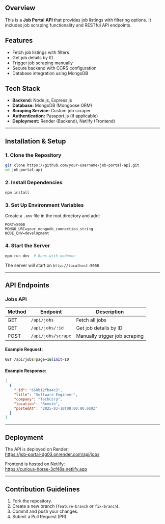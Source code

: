 

## Overview
This is a **Job Portal API** that provides job listings with filtering options. It includes job scraping functionality and RESTful API endpoints.

## Features
- Fetch job listings with filters
- Get job details by ID
- Trigger job scraping manually
- Secure backend with CORS configuration
- Database integration using MongoDB

## Tech Stack
- **Backend:** Node.js, Express.js
- **Database:** MongoDB (Mongoose ORM)
- **Scraping Service:** Custom job scraper
- **Authentication:** Passport.js (if applicable)
- **Deployment:** Render (Backend), Netlify (Frontend)

---
## Installation & Setup
### 1. Clone the Repository
```sh
git clone https://github.com/your-username/job-portal-api.git
cd job-portal-api
```

### 2. Install Dependencies
```sh
npm install
```

### 3. Set Up Environment Variables
Create a `.env` file in the root directory and add:
```env
PORT=5000
MONGO_URI=your_mongodb_connection_string
NODE_ENV=development
```

### 4. Start the Server
```sh
npm run dev  # Runs with nodemon
```

The server will start on `http://localhost:5000`

---
## API Endpoints

### **Jobs API**
| Method | Endpoint        | Description              |
|--------|---------------|--------------------------|
| GET    | `/api/jobs`     | Fetch all jobs          |
| GET    | `/api/jobs/:id` | Get job details by ID   |
| POST   | `/api/jobs/scrape` | Manually trigger job scraping |

#### Example Request:
```sh
GET /api/jobs?page=1&limit=10
```

#### Example Response:
```json
[
  {
    "_id": "660b12fba4c3",
    "title": "Software Engineer",
    "company": "TechCorp",
    "location": "Remote",
    "postedAt": "2025-03-10T08:00:00.000Z"
  }
]
```

---
## Deployment
The API is deployed on Render:  
https://job-portal-dg03.onrender.com/api/jobs

Frontend is hosted on Netlify:  
https://curious-horse-3cf48a.netlify.app

---
## Contribution Guidelines
1. Fork the repository.
2. Create a new branch (`feature-branch` or `fix-branch`).
3. Commit and push your changes.
4. Submit a Pull Request (PR).



